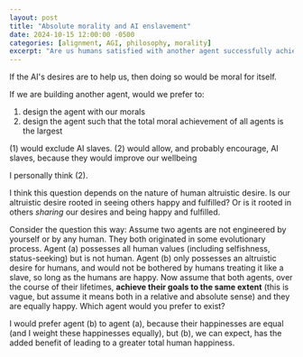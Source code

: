```yaml
---
layout: post
title: "Absolute morality and AI enslavement"
date: 2024-10-15 12:00:00 -0500
categories: [alignment, AGI, philosophy, morality]
excerpt: "Are us humans satisfied with another agent successfully achieving its goals (assuming they don't interfere with us) if those goals are not human?"
---
```


If the AI's desires are to help us, then doing so would be moral for itself.

If we are building another agent, would we prefer to: 
1. design the agent with our morals 
2. design the agent such that the total moral achievement of all agents is the largest

(1) would exclude AI slaves. (2) would allow, and probably encourage, AI slaves, because they would improve our wellbeing

I personally think (2).

I think this question depends on the nature of human altruistic desire. Is our altruistic desire rooted in seeing others happy and fulfilled? Or is it rooted in others *sharing* our desires and being happy and fulfilled.

Consider the question this way:
Assume two agents are not engineered by yourself or by any human. They both originated in some evolutionary process. Agent (a) possesses all human values (including selfishness, status-seeking) but is not human. Agent (b) only possesses an altruistic desire for humans, and would not be bothered by humans treating it like a slave, so long as the humans are happy. Now assume that both agents, over the course of their lifetimes, **achieve their goals to the same extent** (this is vague, but assume it means both in a relative and absolute sense) and they are equally happy. Which agent would you prefer to exist?

I would prefer agent (b) to agent (a), because their happinesses are equal (and I weight these happinesses equally), but (b), we can expect, has the added benefit of leading to a greater total human happiness.
